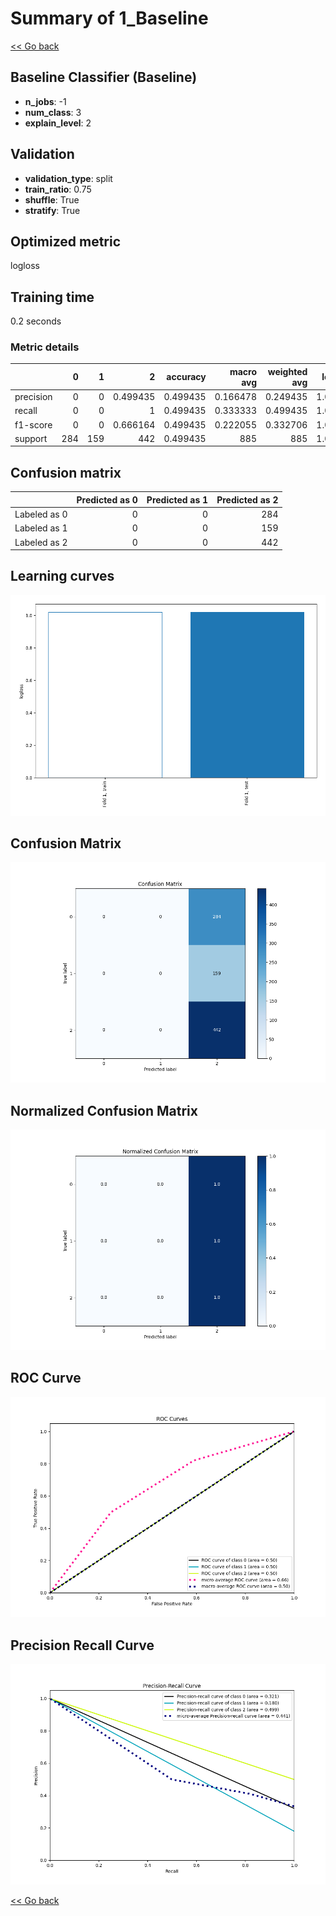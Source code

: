 # Summary of 1_Baseline

[<< Go back](../README.md)


## Baseline Classifier (Baseline)
- **n_jobs**: -1
- **num_class**: 3
- **explain_level**: 2

## Validation
 - **validation_type**: split
 - **train_ratio**: 0.75
 - **shuffle**: True
 - **stratify**: True

## Optimized metric
logloss

## Training time

0.2 seconds

### Metric details
|           |   0 |   1 |          2 |   accuracy |   macro avg |   weighted avg |   logloss |
|:----------|----:|----:|-----------:|-----------:|------------:|---------------:|----------:|
| precision |   0 |   0 |   0.499435 |   0.499435 |    0.166478 |       0.249435 |   1.01991 |
| recall    |   0 |   0 |   1        |   0.499435 |    0.333333 |       0.499435 |   1.01991 |
| f1-score  |   0 |   0 |   0.666164 |   0.499435 |    0.222055 |       0.332706 |   1.01991 |
| support   | 284 | 159 | 442        |   0.499435 |  885        |     885        |   1.01991 |


## Confusion matrix
|              |   Predicted as 0 |   Predicted as 1 |   Predicted as 2 |
|:-------------|-----------------:|-----------------:|-----------------:|
| Labeled as 0 |                0 |                0 |              284 |
| Labeled as 1 |                0 |                0 |              159 |
| Labeled as 2 |                0 |                0 |              442 |

## Learning curves
![Learning curves](learning_curves.png)
## Confusion Matrix

![Confusion Matrix](confusion_matrix.png)


## Normalized Confusion Matrix

![Normalized Confusion Matrix](confusion_matrix_normalized.png)


## ROC Curve

![ROC Curve](roc_curve.png)


## Precision Recall Curve

![Precision Recall Curve](precision_recall_curve.png)



[<< Go back](../README.md)
